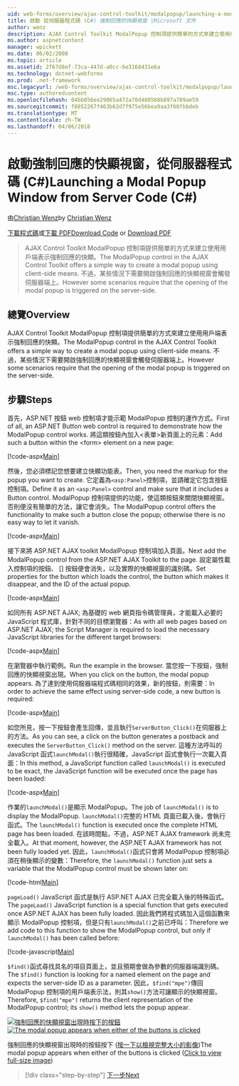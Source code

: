 ```yaml
---
uid: web-forms/overview/ajax-control-toolkit/modalpopup/launching-a-modal-popup-window-from-server-code-cs
title: 啟動 從伺服器程式碼 (C#) 強制回應的快顯視窗 |Microsoft 文件
author: wenz
description: AJAX Control Toolkit ModalPopup 控制項提供簡單的方式來建立使用用戶端表示強制回應的快顯。 但是某些情況下會需要該 t...
ms.author: aspnetcontent
manager: wpickett
ms.date: 06/02/2008
ms.topic: article
ms.assetid: 2f67d8ef-73ca-447d-a0cc-6e3168431e6a
ms.technology: dotnet-webforms
ms.prod: .net-framework
msc.legacyurl: /web-forms/overview/ajax-control-toolkit/modalpopup/launching-a-modal-popup-window-from-server-code-cs
msc.type: authoredcontent
ms.openlocfilehash: 04bb056ee29065a472a70d480568b897a789ae59
ms.sourcegitcommit: f8852267f463b62d7f975e56bea9aa3f68fbbdeb
ms.translationtype: MT
ms.contentlocale: zh-TW
ms.lasthandoff: 04/06/2018
---
```

<a name="launching-a-modal-popup-window-from-server-code-c"></a><span data-ttu-id="98afa-104">啟動強制回應的快顯視窗，從伺服器程式碼 (C#)</span><span class="sxs-lookup"><span data-stu-id="98afa-104">Launching a Modal Popup Window from Server Code (C#)</span></span>
====================
<span data-ttu-id="98afa-105">由[Christian Wenz](https://github.com/wenz)</span><span class="sxs-lookup"><span data-stu-id="98afa-105">by [Christian Wenz](https://github.com/wenz)</span></span>

<span data-ttu-id="98afa-106">[下載程式碼](http://download.microsoft.com/download/2/4/0/24052038-f942-4336-905b-b60ae56f0dd5/ModalPopup1.cs.zip)或[下載 PDF](http://download.microsoft.com/download/b/6/a/b6ae89ee-df69-4c87-9bfb-ad1eb2b23373/modalpopup1CS.pdf)</span><span class="sxs-lookup"><span data-stu-id="98afa-106">[Download Code](http://download.microsoft.com/download/2/4/0/24052038-f942-4336-905b-b60ae56f0dd5/ModalPopup1.cs.zip) or [Download PDF](http://download.microsoft.com/download/b/6/a/b6ae89ee-df69-4c87-9bfb-ad1eb2b23373/modalpopup1CS.pdf)</span></span>

> <span data-ttu-id="98afa-107">AJAX Control Toolkit ModalPopup 控制項提供簡單的方式來建立使用用戶端表示強制回應的快顯。</span><span class="sxs-lookup"><span data-stu-id="98afa-107">The ModalPopup control in the AJAX Control Toolkit offers a simple way to create a modal popup using client-side means.</span></span> <span data-ttu-id="98afa-108">不過，某些情況下需要開啟強制回應的快顯視窗會觸發伺服器端上。</span><span class="sxs-lookup"><span data-stu-id="98afa-108">However some scenarios require that the opening of the modal popup is triggered on the server-side.</span></span>


## <a name="overview"></a><span data-ttu-id="98afa-109">總覽</span><span class="sxs-lookup"><span data-stu-id="98afa-109">Overview</span></span>

<span data-ttu-id="98afa-110">AJAX Control Toolkit ModalPopup 控制項提供簡單的方式來建立使用用戶端表示強制回應的快顯。</span><span class="sxs-lookup"><span data-stu-id="98afa-110">The ModalPopup control in the AJAX Control Toolkit offers a simple way to create a modal popup using client-side means.</span></span> <span data-ttu-id="98afa-111">不過，某些情況下需要開啟強制回應的快顯視窗會觸發伺服器端上。</span><span class="sxs-lookup"><span data-stu-id="98afa-111">However some scenarios require that the opening of the modal popup is triggered on the server-side.</span></span>

## <a name="steps"></a><span data-ttu-id="98afa-112">步驟</span><span class="sxs-lookup"><span data-stu-id="98afa-112">Steps</span></span>

<span data-ttu-id="98afa-113">首先，ASP.NET 按鈕 web 控制項才能示範 ModalPopup 控制的運作方式。</span><span class="sxs-lookup"><span data-stu-id="98afa-113">First of all, an ASP.NET Button web control is required to demonstrate how the ModalPopup control works.</span></span> <span data-ttu-id="98afa-114">將這類按鈕內加入&lt;表單&gt;新頁面上的元素：</span><span class="sxs-lookup"><span data-stu-id="98afa-114">Add such a button within the &lt;form&gt; element on a new page:</span></span>

[!code-aspx[Main](launching-a-modal-popup-window-from-server-code-cs/samples/sample1.aspx)]

<span data-ttu-id="98afa-115">然後，您必須標記您想要建立快顯功能表。</span><span class="sxs-lookup"><span data-stu-id="98afa-115">Then, you need the markup for the popup you want to create.</span></span> <span data-ttu-id="98afa-116">它定義為`<asp:Panel>`控制項，並請確定它包含按鈕控制項。</span><span class="sxs-lookup"><span data-stu-id="98afa-116">Define it as an `<asp:Panel>` control and make sure that it includes a Button control.</span></span> <span data-ttu-id="98afa-117">ModalPopup 控制項提供的功能，使這類按鈕來關閉快顯視窗。否則便沒有簡單的方法，讓它會消失。</span><span class="sxs-lookup"><span data-stu-id="98afa-117">The ModalPopup control offers the functionality to make such a button close the popup; otherwise there is no easy way to let it vanish.</span></span>

[!code-aspx[Main](launching-a-modal-popup-window-from-server-code-cs/samples/sample2.aspx)]

<span data-ttu-id="98afa-118">接下來將 ASP.NET AJAX toolkit ModalPopup 控制項加入頁面。</span><span class="sxs-lookup"><span data-stu-id="98afa-118">Next add the ModalPopup control from the ASP.NET AJAX Toolkit to the page.</span></span> <span data-ttu-id="98afa-119">設定屬性載入控制項的按鈕、 [] 按鈕便會消失，以及實際的快顯視窗的識別碼。</span><span class="sxs-lookup"><span data-stu-id="98afa-119">Set properties for the button which loads the control, the button which makes it disappear, and the ID of the actual popup.</span></span>

[!code-aspx[Main](launching-a-modal-popup-window-from-server-code-cs/samples/sample3.aspx)]

<span data-ttu-id="98afa-120">如同所有 ASP.NET AJAX; 為基礎的 web 網頁指令碼管理員，才能載入必要的 JavaScript 程式庫，針對不同的目標瀏覽器：</span><span class="sxs-lookup"><span data-stu-id="98afa-120">As with all web pages based on ASP.NET AJAX; the Script Manager is required to load the necessary JavaScript libraries for the different target browsers:</span></span>

[!code-aspx[Main](launching-a-modal-popup-window-from-server-code-cs/samples/sample4.aspx)]

<span data-ttu-id="98afa-121">在瀏覽器中執行範例。</span><span class="sxs-lookup"><span data-stu-id="98afa-121">Run the example in the browser.</span></span> <span data-ttu-id="98afa-122">當您按一下按鈕，強制回應的快顯視窗出現。</span><span class="sxs-lookup"><span data-stu-id="98afa-122">When you click on the button, the modal popup appears.</span></span> <span data-ttu-id="98afa-123">為了達到使用伺服器端程式碼相同的效果，新的按鈕，則需要：</span><span class="sxs-lookup"><span data-stu-id="98afa-123">In order to achieve the same effect using server-side code, a new button is required:</span></span>

[!code-aspx[Main](launching-a-modal-popup-window-from-server-code-cs/samples/sample5.aspx)]

<span data-ttu-id="98afa-124">如您所見，按一下按鈕會產生回傳，並且執行`ServerButton_Click()`在伺服器上的方法。</span><span class="sxs-lookup"><span data-stu-id="98afa-124">As you can see, a click on the button generates a postback and executes the `ServerButton_Click()` method on the server.</span></span> <span data-ttu-id="98afa-125">這種方法呼叫的 JavaScript 函式`launchModal()`執行很精確，JavaScript 函式會執行一次載入頁面：</span><span class="sxs-lookup"><span data-stu-id="98afa-125">In this method, a JavaScript function called `launchModal()` is executed to be exact, the JavaScript function will be executed once the page has been loaded:</span></span>

[!code-aspx[Main](launching-a-modal-popup-window-from-server-code-cs/samples/sample6.aspx)]

<span data-ttu-id="98afa-126">作業的`launchModal()`是顯示 ModalPopup。</span><span class="sxs-lookup"><span data-stu-id="98afa-126">The job of `launchModal()` is to display the ModalPopup.</span></span> <span data-ttu-id="98afa-127">`launchModal()`完整的 HTML 頁面已載入後，會執行函式。</span><span class="sxs-lookup"><span data-stu-id="98afa-127">The `launchModal()` function is executed once the complete HTML page has been loaded.</span></span> <span data-ttu-id="98afa-128">在該時間點，不過，ASP.NET AJAX framework 尚未完全載入。</span><span class="sxs-lookup"><span data-stu-id="98afa-128">At that moment, however, the ASP.NET AJAX framework has not been fully loaded yet.</span></span> <span data-ttu-id="98afa-129">因此，`launchModal()`函式只會將 ModalPopup 控制項必須在稍後顯示的變數：</span><span class="sxs-lookup"><span data-stu-id="98afa-129">Therefore, the `launchModal()` function just sets a variable that the ModalPopup control must be shown later on:</span></span>

[!code-html[Main](launching-a-modal-popup-window-from-server-code-cs/samples/sample7.html)]

<span data-ttu-id="98afa-130">`pageLoad()` JavaScript 函式是執行 ASP.NET AJAX 已完全載入後的特殊函式。</span><span class="sxs-lookup"><span data-stu-id="98afa-130">The `pageLoad()` JavaScript function is a special function that gets executed once ASP.NET AJAX has been fully loaded.</span></span> <span data-ttu-id="98afa-131">因此我們將程式碼加入這個函數來顯示 ModalPopup 控制項，但是只有`launchModal()`之前已呼叫：</span><span class="sxs-lookup"><span data-stu-id="98afa-131">Therefore we add code to this function to show the ModalPopup control, but only if `launchModal()` has been called before:</span></span>

[!code-javascript[Main](launching-a-modal-popup-window-from-server-code-cs/samples/sample8.js)]

<span data-ttu-id="98afa-132">`$find()`函式尋找具名的項目頁面上，並且預期會做為參數的伺服器端識別碼。</span><span class="sxs-lookup"><span data-stu-id="98afa-132">The `$find()` function is looking for a named element on the page and expects the server-side ID as a parameter.</span></span> <span data-ttu-id="98afa-133">因此，`$find("mpe")`傳回 ModalPopup 控制項的用戶端表示法，則其`show()`方法可讓顯示的快顯視窗。</span><span class="sxs-lookup"><span data-stu-id="98afa-133">Therefore, `$find("mpe")` returns the client representation of the ModalPopup control; its `show()` method lets the popup appear.</span></span>


<span data-ttu-id="98afa-134">[![強制回應的快顯視窗出現時按下的按鈕](launching-a-modal-popup-window-from-server-code-cs/_static/image2.png)](launching-a-modal-popup-window-from-server-code-cs/_static/image1.png)</span><span class="sxs-lookup"><span data-stu-id="98afa-134">[![The modal popup appears when either of the buttons is clicked](launching-a-modal-popup-window-from-server-code-cs/_static/image2.png)](launching-a-modal-popup-window-from-server-code-cs/_static/image1.png)</span></span>

<span data-ttu-id="98afa-135">強制回應的快顯視窗出現時的按鈕按下 ([按一下以檢視完整大小的影像](launching-a-modal-popup-window-from-server-code-cs/_static/image3.png))</span><span class="sxs-lookup"><span data-stu-id="98afa-135">The modal popup appears when either of the buttons is clicked ([Click to view full-size image](launching-a-modal-popup-window-from-server-code-cs/_static/image3.png))</span></span>

> [!div class="step-by-step"]
> [<span data-ttu-id="98afa-136">下一步</span><span class="sxs-lookup"><span data-stu-id="98afa-136">Next</span></span>](using-modalpopup-with-a-repeater-control-cs.md)
